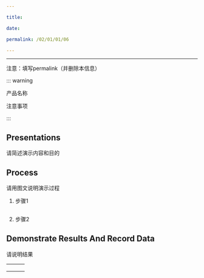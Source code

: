 ```yaml
---

title: 

date: 

permalink: /02/01/01/06

---
```

---

注意：填写permalink（并删除本信息）

::: warning

产品名称 

注意事项

:::

## Presentations

请简述演示内容和目的

## Process

请用图文说明演示过程

1. 步骤1

![]()

2. 步骤2

## Demonstrate Results And Record Data

请说明结果

|      |      |      |
| ---- | ---- | ---- |
|      |      |      |
|      |      |      |
|      |      |      |

